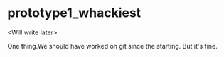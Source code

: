 # prototype1_whackiest
&lt;Will write later>

One thing.We should have worked on git since the starting. But it's fine.

